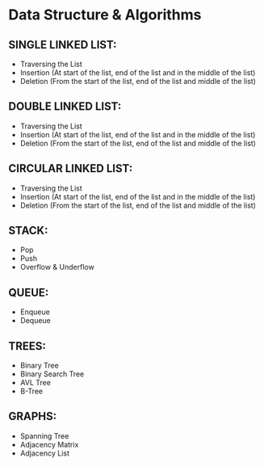 # Data Structure & Algorithms
## SINGLE LINKED LIST:
- Traversing the List
- Insertion (At start of the list, end of the list and in the middle of the list)
- Deletion (From the start of the list, end of the list and middle of the list)
## DOUBLE LINKED LIST:
- Traversing the List
- Insertion (At start of the list, end of the list and in the middle of the list)
- Deletion (From the start of the list, end of the list and middle of the list)
## CIRCULAR LINKED LIST:
- Traversing the List
- Insertion (At start of the list, end of the list and in the middle of the list)
- Deletion (From the start of the list, end of the list and middle of the list)
## STACK:
- Pop
- Push
- Overflow & Underflow
## QUEUE:
- Enqueue
- Dequeue
## TREES:
- Binary Tree
- Binary Search Tree
- AVL Tree
- B-Tree
## GRAPHS:
- Spanning Tree
- Adjacency Matrix
- Adjacency List
